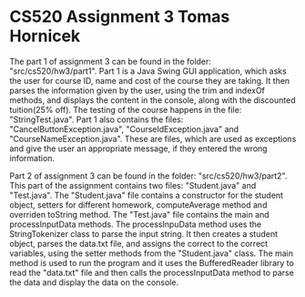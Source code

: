 # CS520 Assignment 3 Tomas Hornicek


The part 1 of assignment 3 can be found in the folder: "src/cs520/hw3/part1". Part 1 is a Java Swing GUI application, which asks the user for course ID, name and cost of the course they are taking. It then parses the information given by the user, using the trim and indexOf methods, and displays the content in the console, along with the discounted tuition(25% off). The testing of the course happens in the file: "StringTest.java". Part 1 also contains the files: "CancelButtonException.java", "CourseIdException.java" and "CourseNameException.java". These are files, which are used as exceptions and give the user an appropriate message, if they entered the wrong information.

Part 2 of assignment 3 can be found in the folder: "src/cs520/hw3/part2". This part of the assignment contains two files: "Student.java" and "Test.java". The "Student.java" file contains a constructor for the student object, setters for different homework, computeAverage method and overriden toString method. The "Test.java" file contains the main and processInputData methods. The processInpuData method uses the StringTokenizer class to parse the input string. It then creates a student object, parses the data.txt file, and assigns the correct to the correct variables, using the setter methods from the "Student.java" class. The main method is used to run the program and it uses the BufferedReader library to read the "data.txt" file and then calls the processInputData method to parse the data and display the data on the console. 
